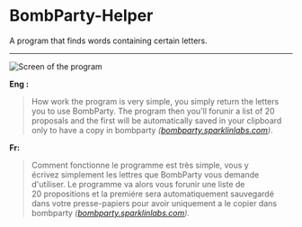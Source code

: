 # BombParty-Helper
A program that finds words containing certain letters.

----------
![Screen of the program](http://image.prntscr.com/image/74612a16ff7f416fb7017c627448ac56.png)

**Eng :**

> How work the program is very simple, you simply return the letters you to use BombParty.
> The program then you'll forunir a list of 20 proposals and the first will be automatically saved in your clipboard only to have a copy in bombparty *([bombparty.sparklinlabs.com](bombparty.sparklinlabs.com))*.

**Fr:**

> Comment fonctionne le programme est très simple, vous y écrivez simplement les lettres que BombParty vous demande d'utiliser.
> Le programme va alors vous forunir une liste de 20 propositions et la premiére sera automatiquement sauvegardé dans votre presse-papiers pour avoir uniquement a le copier dans bombparty *([bombparty.sparklinlabs.com](bombparty.sparklinlabs.com)).*
